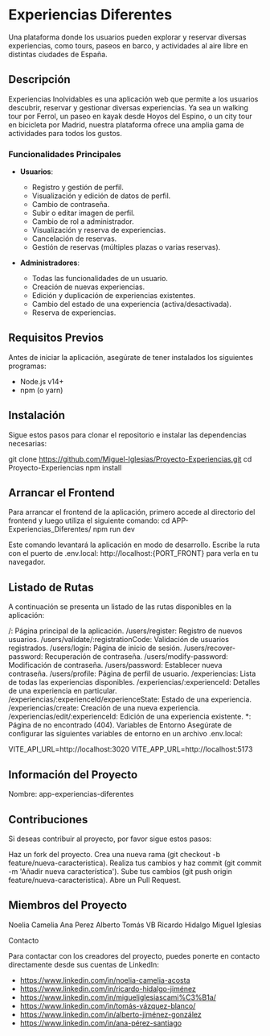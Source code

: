 # Experiencias Diferentes

Una plataforma donde los usuarios pueden explorar y reservar diversas experiencias, como tours, paseos en barco, y actividades al aire libre en distintas ciudades de España.

## Descripción

Experiencias Inolvidables es una aplicación web que permite a los usuarios descubrir, reservar y gestionar diversas experiencias. Ya sea un walking tour por Ferrol, un paseo en kayak desde Hoyos del Espino, o un city tour en bicicleta por Madrid, nuestra plataforma ofrece una amplia gama de actividades para todos los gustos.

### Funcionalidades Principales

- **Usuarios**:
  - Registro y gestión de perfil.
  - Visualización y edición de datos de perfil.
  - Cambio de contraseña.
  - Subir o editar imagen de perfil.
  - Cambio de rol a administrador.
  - Visualización y reserva de experiencias.
  - Cancelación de reservas.
  - Gestión de reservas (múltiples plazas o varias reservas).

- **Administradores**:
  - Todas las funcionalidades de un usuario.
  - Creación de nuevas experiencias.
  - Edición y duplicación de experiencias existentes.
  - Cambio del estado de una experiencia (activa/desactivada).
  - Reserva de experiencias.

## Requisitos Previos

Antes de iniciar la aplicación, asegúrate de tener instalados los siguientes programas:

- Node.js v14+
- npm (o yarn)

## Instalación

Sigue estos pasos para clonar el repositorio e instalar las dependencias necesarias:


git clone https://github.com/Miguel-Iglesias/Proyecto-Experiencias.git
cd Proyecto-Experiencias
npm install

## Arrancar el Frontend
Para arrancar el frontend de la aplicación, primero accede al directorio del frontend y luego utiliza el siguiente comando:
cd APP-Experiencias_Diferentes/
npm run dev

Este comando levantará la aplicación en modo de desarrollo. Escribe la ruta con el puerto de .env.local: http://localhost:{PORT_FRONT} para verla en tu navegador.

## Listado de Rutas

A continuación se presenta un listado de las rutas disponibles en la aplicación:

/: Página principal de la aplicación.
/users/register: Registro de nuevos usuarios.
/users/validate/:registrationCode: Validación de usuarios registrados.
/users/login: Página de inicio de sesión.
/users/recover-password: Recuperación de contraseña.
/users/modify-password: Modificación de contraseña.
/users/password: Establecer nueva contraseña.
/users/profile: Página de perfil de usuario.
/experiencias: Lista de todas las experiencias disponibles.
/experiencias/:experienceId: Detalles de una experiencia en particular.
/experiencias/:experienceId/experienceState: Estado de una experiencia.
/experiencias/create: Creación de una nueva experiencia.
/experiencias/edit/:experienceId: Edición de una experiencia existente.
*: Página de no encontrado (404).
Variables de Entorno
Asegúrate de configurar las siguientes variables de entorno en un archivo .env.local:


VITE_API_URL=http://localhost:3020
VITE_APP_URL=http://localhost:5173


## Información del Proyecto

Nombre: app-experiencias-diferentes


## Contribuciones

Si deseas contribuir al proyecto, por favor sigue estos pasos:

Haz un fork del proyecto.
Crea una nueva rama (git checkout -b feature/nueva-caracteristica).
Realiza tus cambios y haz commit (git commit -m 'Añadir nueva característica').
Sube tus cambios (git push origin feature/nueva-caracteristica).
Abre un Pull Request.


## Miembros del Proyecto

Noelia Camelia
Ana Perez
Alberto
Tomás VB
Ricardo Hidalgo
Miguel Iglesias

Contacto

Para contactar con los creadores del proyecto, puedes ponerte en contacto directamente desde sus cuentas de LinkedIn:

- https://www.linkedin.com/in/noelia-camelia-acosta
- https://www.linkedin.com/in/ricardo-hidalgo-jiménez
- https://www.linkedin.com/in/migueliglesiascami%C3%B1a/
- https://www.linkedin.com/in/tomás-vázquez-blanco/
- https://www.linkedin.com/in/alberto-jiménez-gonzález
- https://www.linkedin.com/in/ana-pérez-santiago